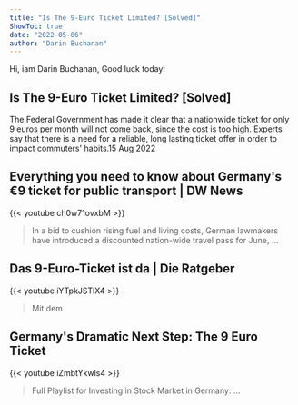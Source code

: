 ```yaml
---
title: "Is The 9-Euro Ticket Limited? [Solved]"
ShowToc: true 
date: "2022-05-06"
author: "Darin Buchanan" 
---
```


Hi, iam Darin Buchanan, Good luck today!
## Is The 9-Euro Ticket Limited? [Solved]
The Federal Government has made it clear that a nationwide ticket for only 9 euros per month will not come back, since the cost is too high. Experts say that there is a need for a reliable, long lasting ticket offer in order to impact commuters' habits.15 Aug 2022

## Everything you need to know about Germany's €9 ticket for public transport | DW News
{{< youtube ch0w71ovxbM >}}
>In a bid to cushion rising fuel and living costs, German lawmakers have introduced a discounted nation-wide travel pass for June, ...

## Das 9-Euro-Ticket ist da | Die Ratgeber
{{< youtube iYTpkJSTlX4 >}}
>Mit dem 

## Germany's Dramatic Next Step: The 9 Euro Ticket
{{< youtube iZmbtYkwls4 >}}
>Full Playlist for Investing in Stock Market in Germany: ...

